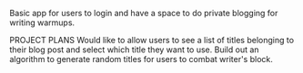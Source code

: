 
Basic app for users to login and have a space to do private blogging for writing warmups. 

PROJECT PLANS
Would like to allow users to see a list of titles belonging to their blog post and select which title they want to use. Build out an algorithm to generate random titles for users to combat writer's block. 
